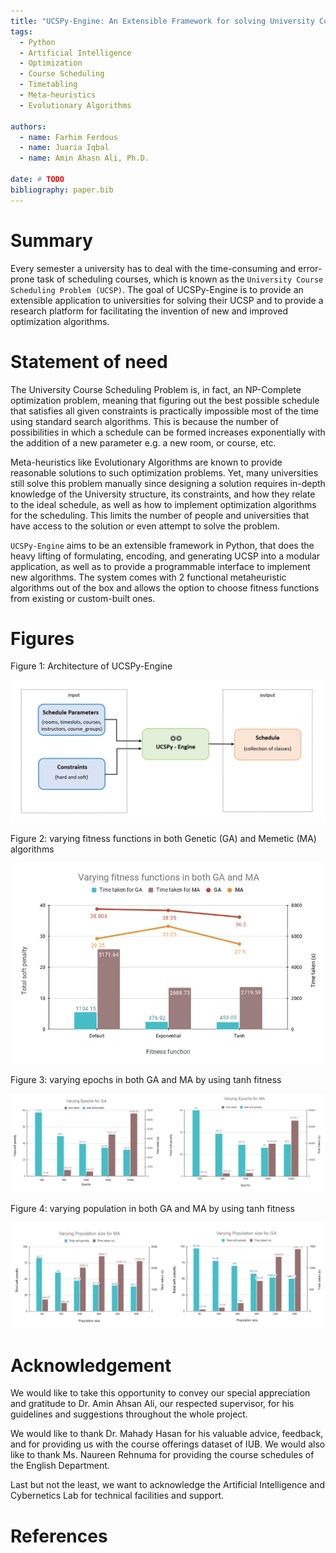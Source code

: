 ```yaml
---
title: "UCSPy-Engine: An Extensible Framework for solving University Course Scheduling Problem"
tags:
  - Python
  - Artificial Intelligence
  - Optimization
  - Course Scheduling
  - Timetabling
  - Meta-heuristics
  - Evolutionary Algorithms

authors:
  - name: Farhim Ferdous
  - name: Juaria Iqbal
  - name: Amin Ahasn Ali, Ph.D.

date: # TODO
bibliography: paper.bib
---
```


# Summary

Every semester a university has to deal with the time-consuming and error-prone task of scheduling courses, which is known as the `University Course Scheduling Problem (UCSP)`. The goal of UCSPy-Engine is to provide an extensible application to universities for solving their UCSP and to provide a research platform for facilitating the invention of new and improved optimization algorithms.

# Statement of need

The University Course Scheduling Problem is, in fact, an NP-Complete optimization problem, meaning that figuring out the best possible schedule that satisfies all given constraints is practically impossible most of the time using standard search algorithms. This is because the number of possibilities in which a schedule can be formed increases exponentially with the addition of a new parameter e.g. a new room, or course, etc.

Meta-heuristics like Evolutionary Algorithms are known to provide reasonable solutions to such optimization problems. Yet, many universities still solve this problem manually since designing a solution requires in-depth knowledge of the University structure, its constraints, and how they relate to the ideal schedule, as well as how to implement optimization algorithms for the scheduling. This limits the number of people and universities that have access to the solution or even attempt to solve the problem.

`UCSPy-Engine` aims to be an extensible framework in Python, that does the heavy lifting of formulating, encoding, and generating UCSP into a modular application, as well as to provide a programmable interface to implement new algorithms. The system comes with 2 functional metaheuristic algorithms out of the box and allows the option to choose fitness functions from existing or custom-built ones.

# Figures

Figure 1: Architecture of UCSPy-Engine

![General Structure of UCSPy-Engine.\label{fig:Flowchart}](../../data/img/UCSP_flowchart.PNG)

Figure 2: varying fitness functions in both Genetic (GA) and Memetic (MA) algorithms

![Fitness chart.\label{fig:fitnesschart1}](../../data/img/fitnesschart.PNG)

Figure 3: varying epochs in both GA and MA by using tanh fitness

![Fitness chart.\label{fig:fitnesschart2}](../../data/img/EpochVaryChart.PNG)

Figure 4: varying population in both GA and MA by using tanh fitness

![Fitness chart.\label{fig:fitnesschart3}](../../data/img/PopulationVaryChart.PNG)

# Acknowledgement

We would like to take this opportunity to convey our special appreciation and gratitude to Dr. Amin Ahsan Ali, our respected supervisor, for his guidelines and suggestions throughout the whole project.

We would like to thank Dr. Mahady Hasan for his valuable advice, feedback, and for providing us with the course offerings dataset of IUB. We would also like to thank Ms. Naureen Rehnuma for providing the course schedules of the English Department.

Last but not the least, we want to acknowledge the Artificial Intelligence and Cybernetics Lab for technical facilities and support.

# References
